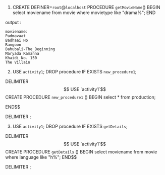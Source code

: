 1. CREATE DEFINER=`root`@`localhost` PROCEDURE `getMovieName`()
BEGIN
select moviename from movie where movietype like "drama%"; 
END

output : 

	moviename:
	Padmavaat
	Badhaai Ho
	Rangoon
	Bahubali-The_Beginning
	Maryada Ramanna
	Khaidi No. 150
	The Villain
  
  
  2. USE `activity1`;
DROP procedure IF EXISTS `new_procedure1`;

DELIMITER $$
USE `activity1`$$
CREATE PROCEDURE `new_procedure1` ()
BEGIN
select * from production;

END$$

DELIMITER ;



3. USE `activity1`;
DROP procedure IF EXISTS `getDetails`;

DELIMITER $$
USE `activity1`$$
CREATE PROCEDURE `getDetails` ()
BEGIN
 select moviename from movie where language like "h%";
END$$

DELIMITER ;
  
